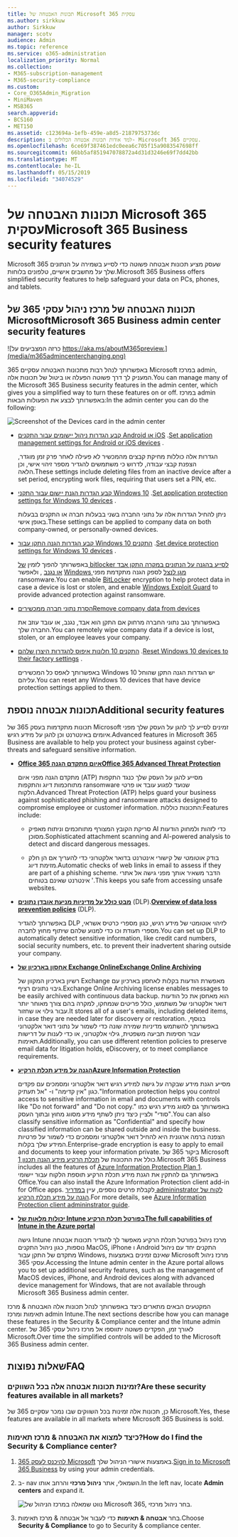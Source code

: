 ```yaml
---
title: תכונות האבטחה של Microsoft 365 עסקית
ms.author: sirkkuw
author: Sirkkuw
manager: scotv
audience: Admin
ms.topic: reference
ms.service: o365-administration
localization_priority: Normal
ms.collection:
- M365-subscription-management
- M365-security-compliance
ms.custom:
- Core_O365Admin_Migration
- MiniMaven
- MSB365
search.appverid:
- BCS160
- MET150
ms.assetid: c123694a-1efb-459e-a8d5-2187975373dc
description: למד אודות תכונות אבטחה הכלולים ב- Microsoft 365 עסקיים.
ms.openlocfilehash: 6ce69f387461edc0eea6c705f15a9083547698ff
ms.sourcegitcommit: 66bb5af851947078872a4d31d3246e69f7dd42bb
ms.translationtype: MT
ms.contentlocale: he-IL
ms.lasthandoff: 05/15/2019
ms.locfileid: "34074529"
---
```

# <a name="microsoft-365-business-security-features"></a><span data-ttu-id="7ba71-103">תכונות האבטחה של Microsoft 365 עסקית</span><span class="sxs-lookup"><span data-stu-id="7ba71-103">Microsoft 365 Business security features</span></span>

<span data-ttu-id="7ba71-104">Microsoft 365 שעסק מציע תכונות אבטחה פשוטה כדי לסייע בשמירה על הנתונים שלך על מחשבים אישיים, טלפונים בלוחות.</span><span class="sxs-lookup"><span data-stu-id="7ba71-104">Microsoft 365 Business offers simplified security features to help safeguard your data on PCs, phones, and tablets.</span></span>
    
## <a name="microsoft-365-business-admin-center-security-features"></a><span data-ttu-id="7ba71-105">תכונות האבטחה של מרכז ניהול עסקי 365 של Microsoft</span><span class="sxs-lookup"><span data-stu-id="7ba71-105">Microsoft 365 Business admin center security features</span></span>

![כרזה המצביעים על https://aka.ms/aboutM365preview.](media/m365admincenterchanging.png)

<span data-ttu-id="7ba71-107">באפשרותך לנהל רבות מתכונות האבטחה עסקיים 365 Microsoft במרכז admin, המעניק לך דרך פשוטה הפעלה או ביטול של תכונות אלה.</span><span class="sxs-lookup"><span data-stu-id="7ba71-107">You can manage many of the Microsoft 365 Business security features in the admin center, which gives you a simplified way to turn these features on or off.</span></span> <span data-ttu-id="7ba71-108">במרכז admin באפשרותך לבצע את הפעולות הבאות:</span><span class="sxs-lookup"><span data-stu-id="7ba71-108">In the admin center you can do the following:</span></span>
  
![Screenshot of the Devices card in the admin center](media/9982e784-dbf9-4a76-a159-bb3e2e5aa23f.png)
  
- <span data-ttu-id="7ba71-110">[קבע הגדרות ניהול יישומים עבור התקנים Android או iOS](app-protection-settings-for-android-and-ios.md) .</span><span class="sxs-lookup"><span data-stu-id="7ba71-110">[Set application management settings for Android or iOS devices](app-protection-settings-for-android-and-ios.md) .</span></span> 
    
    <span data-ttu-id="7ba71-111">הגדרות אלה כוללות מחיקת קבצים מהמכשיר לא פעילה לאחר פרק זמן מוגדר, הצפנת קבצי עבודה, לדרוש כי משתמשים להגדיר מספר זיהוי אישי, וכן הלאה.</span><span class="sxs-lookup"><span data-stu-id="7ba71-111">These settings include deleting files from an inactive device after a set period, encrypting work files, requiring that users set a PIN, etc.</span></span>
    
- <span data-ttu-id="7ba71-112">[קבע הגדרות הגנת יישום עבור התקני Windows 10](protection-settings-for-windows-10-devices.md) .</span><span class="sxs-lookup"><span data-stu-id="7ba71-112">[Set application protection settings for Windows 10 devices](protection-settings-for-windows-10-devices.md) .</span></span> 
    
    <span data-ttu-id="7ba71-113">ניתן להחיל הגדרות אלה על נתוני החברה בשני בבעלות חברה או התקנים בבעלות באופן אישי.</span><span class="sxs-lookup"><span data-stu-id="7ba71-113">These settings can be applied to company data on both company-owned, or personally-owned devices.</span></span>
    
- <span data-ttu-id="7ba71-114">[קבע הגדרות הגנה התקן עבור Windows 10 התקנים](protection-settings-for-windows-10-pcs.md) .</span><span class="sxs-lookup"><span data-stu-id="7ba71-114">[Set device protection settings for Windows 10 devices](protection-settings-for-windows-10-pcs.md) .</span></span> 
    
    <span data-ttu-id="7ba71-115">באפשרותך להפוך לזמין [של bitlocker לסייע בהגנה על הנתונים במקרה התקן אבד או נגנב](https://go.microsoft.com/fwlink/p/?linkid=871405) , ולאפשר [Windows מגן לנצל](https://go.microsoft.com/fwlink/p/?linkid=871404) לספק הגנה מתקדמת מפני ransomware.</span><span class="sxs-lookup"><span data-stu-id="7ba71-115">You can enable [BitLocker](https://go.microsoft.com/fwlink/p/?linkid=871405) encryption to help protect data in case a device is lost or stolen, and enable [Windows Exploit Guard](https://go.microsoft.com/fwlink/p/?linkid=871404) to provide advanced protection against ransomware.</span></span> 
    
- [<span data-ttu-id="7ba71-116">הסרת נתוני חברה ממכשירים</span><span class="sxs-lookup"><span data-stu-id="7ba71-116">Remove company data from devices</span></span>](remove-company-data.md)
    
    <span data-ttu-id="7ba71-117">באפשרותך נגב נתוני החברה מרחוק אם התקן הוא אבד, נגנב, או עובד עוזב את החברה שלך.</span><span class="sxs-lookup"><span data-stu-id="7ba71-117">You can remotely wipe company data if a device is lost, stolen, or an employee leaves your company.</span></span>
    
- <span data-ttu-id="7ba71-118">[התקנים 10 חלונות איפוס להגדרות היצרן שלהם](reset-devices-to-factory-settings.md) .</span><span class="sxs-lookup"><span data-stu-id="7ba71-118">[Reset Windows 10 devices to their factory settings](reset-devices-to-factory-settings.md) .</span></span> 
    
    <span data-ttu-id="7ba71-119">באפשרותך לאפס כל המכשירים Windows 10 יש הגדרות הגנה התקן שהוחל עליהם.</span><span class="sxs-lookup"><span data-stu-id="7ba71-119">You can reset any Windows 10 devices that have device protection settings applied to them.</span></span>
    
## <a name="additional-security-features"></a><span data-ttu-id="7ba71-120">תכונות אבטחה נוספת</span><span class="sxs-lookup"><span data-stu-id="7ba71-120">Additional security features</span></span> 

<span data-ttu-id="7ba71-121">תכונות מתקדמות בעסק 365 של Microsoft זמינים לסייע לך להגן על העסק שלך מפני איומים באינטרנט וכן להגן על מידע רגיש.</span><span class="sxs-lookup"><span data-stu-id="7ba71-121">Advanced features in Microsoft 365 Business are available to help you protect your business against cyber-threats and safeguard sensitive information.</span></span>
  
- <span data-ttu-id="7ba71-122">**[Office 365 איום מתקדם הגנה](https://support.office.com/article/e100fe7c-f2a1-4b7d-9e08-622330b83653)**</span><span class="sxs-lookup"><span data-stu-id="7ba71-122">**[Office 365 Advanced Threat Protection](https://support.office.com/article/e100fe7c-f2a1-4b7d-9e08-622330b83653)**</span></span>
    
    <span data-ttu-id="7ba71-123">מתקדם הגנה מפני איום (ATP) מסייע להגן על העסק שלך כנגד התקפות מתוחכמות דיוג והתקפות ransomware שנועד לפגוע עובד או פרטי הלקוח.</span><span class="sxs-lookup"><span data-stu-id="7ba71-123">Advanced Threat Protection (ATP) helps guard your business against sophisticated phishing and ransomware attacks designed to compromise employee or customer information.</span></span> <span data-ttu-id="7ba71-124">התכונות כוללות:</span><span class="sxs-lookup"><span data-stu-id="7ba71-124">Features include:</span></span>
    
  - <span data-ttu-id="7ba71-125">סריקת הקובץ המצורף מתוחכמים וניתוח מאפיק AI כדי לזהות ולמחוק הודעות מסוכן.</span><span class="sxs-lookup"><span data-stu-id="7ba71-125">Sophisticated attachment scanning and AI-powered analysis to detect and discard dangerous messages.</span></span>
    
  - <span data-ttu-id="7ba71-126">בודק אוטומטי של קישורי אינטרנט בדואר אלקטרוני כדי להעריך אם הן חלק מזימת דיוג.</span><span class="sxs-lookup"><span data-stu-id="7ba71-126">Automatic checks of web links in email to assess if they are part of a phishing scheme.</span></span> <span data-ttu-id="7ba71-127">הדבר משאיר אותך מפני גישה אל אתרי אינטרנט שאינם בטוחים '.</span><span class="sxs-lookup"><span data-stu-id="7ba71-127">This keeps you safe from accessing unsafe websites.</span></span>
    
- <span data-ttu-id="7ba71-128">**[מבט כולל על מדיניות מניעת אובדן נתונים](https://support.office.com/article/1966b2a7-d1e2-4d92-ab61-42efbb137f5e)** (DLP).</span><span class="sxs-lookup"><span data-stu-id="7ba71-128">**[Overview of data loss prevention policies](https://support.office.com/article/1966b2a7-d1e2-4d92-ab61-42efbb137f5e)** (DLP).</span></span> 
    
    <span data-ttu-id="7ba71-129">באפשרותך להגדיר DLP לזיהוי אוטומטי של מידע רגיש, כגון מספרי כרטיס אשראי, מספרי תעודת וכו כדי למנוע שלהם שיתוף מחוץ לחברה.</span><span class="sxs-lookup"><span data-stu-id="7ba71-129">You can set up DLP to automatically detect sensitive information, like credit card numbers, social security numbers, etc. to prevent their inadvertent sharing outside your company.</span></span>
    
- <span data-ttu-id="7ba71-130">**[אחסון בארכיון של Exchange Online](https://products.office.com/exchange/microsoft-exchange-online-archiving-email)**</span><span class="sxs-lookup"><span data-stu-id="7ba71-130">**[Exchange Online Archiving](https://products.office.com/exchange/microsoft-exchange-online-archiving-email)**</span></span>
    
    <span data-ttu-id="7ba71-131">רשיון בארכיון המקוון של Exchange מאפשרת הודעות בקלות לאחסון בארכיון עם גיבוי נתונים רציף.</span><span class="sxs-lookup"><span data-stu-id="7ba71-131">Exchange Online Archiving license enables messages to be easily archived with continuous data backup.</span></span> <span data-ttu-id="7ba71-132">הוא מאחסן את כל הודעות דואר אלקטרוני של משתמש, כולל פריטים שנמחקו, למקרה בהם צורך מאוחר יותר עבור גילוי או שחזור.</span><span class="sxs-lookup"><span data-stu-id="7ba71-132">It stores all of a user's emails, including deleted items, in case they are needed later for discovery or restoration.</span></span> <span data-ttu-id="7ba71-133">בנוסף, באפשרותך להשתמש מדיניות שמירה שונה כדי לשמור על נתוני דואר אלקטרוני עבור חסימות תביעה משפטית, גילוי אלקטרוני, או כדי לענות על דרישות תאימות.</span><span class="sxs-lookup"><span data-stu-id="7ba71-133">Additionally, you can use different retention policies to preserve email data for litigation holds, eDiscovery, or to meet compliance requirements.</span></span>
    
- <span data-ttu-id="7ba71-134">**[הגנה על מידע תכלת הרקיע](https://go.microsoft.com/fwlink/p/?linkid=871406)**</span><span class="sxs-lookup"><span data-stu-id="7ba71-134">**[Azure Information Protection](https://go.microsoft.com/fwlink/p/?linkid=871406)**</span></span>
    
    <span data-ttu-id="7ba71-135">מסייע הגנת מידע שבקרה על גישה למידע רגיש דואר אלקטרוני ומסמכים עם פקדים כגון "אין קדימה" ו- "אל תעתיק."</span><span class="sxs-lookup"><span data-stu-id="7ba71-135">Information protection helps you control access to sensitive information in email and documents with controls like "Do not forward" and "Do not copy."</span></span> <span data-ttu-id="7ba71-136">באפשרותך גם לסווג מידע רגיש כמו "סודי" ולציין כיצד ניתן לשתף מידע מסווג מחוץ ובתוך העסק.</span><span class="sxs-lookup"><span data-stu-id="7ba71-136">You can also classify sensitive information as "Confidential" and specify how classified information can be shared outside and inside the business.</span></span> <span data-ttu-id="7ba71-137">הצפנה ברמה ארגונית היא להחיל דואר אלקטרוני ומסמכים כדי לשמור על פרטיות המידע שלך בקלות.</span><span class="sxs-lookup"><span data-stu-id="7ba71-137">Enterprise-grade encryption is easy to apply to email and documents to keep your information private.</span></span> <span data-ttu-id="7ba71-138">ביקור 365 של Microsoft כולל את התכונות של [תכלת הרקיע מידע הגנה תכנון 1](https://go.microsoft.com/fwlink/p/?linkid=871407).</span><span class="sxs-lookup"><span data-stu-id="7ba71-138">Microsoft 365 Business includes all the features of [Azure Information Protection Plan 1](https://go.microsoft.com/fwlink/p/?linkid=871407).</span></span> <span data-ttu-id="7ba71-139">באפשרותך גם להתקין את הגנת מידע תכלת הרקיע תוספת הלקוח עבור יישומי Office.</span><span class="sxs-lookup"><span data-stu-id="7ba71-139">You can also install the Azure Information Protection client add-in for Office apps.</span></span> <span data-ttu-id="7ba71-140">לקבלת פרטים נוספים, עיין [במדריך admininstrator לקוח של הגנה על מידע תכלת הרקיע](https://docs.microsoft.com/azure/information-protection/rms-client/client-admin-guide).</span><span class="sxs-lookup"><span data-stu-id="7ba71-140">For more details, see [Azure Information Protection client admininstrator guide](https://docs.microsoft.com/azure/information-protection/rms-client/client-admin-guide).</span></span>
    
- <span data-ttu-id="7ba71-141">**[יכולות מלאות של Intune בפורטל תכלת הרקיע](https://go.microsoft.com/fwlink/p/?linkid=871403)**</span><span class="sxs-lookup"><span data-stu-id="7ba71-141">**[The full capabilities of Intune in the Azure portal](https://go.microsoft.com/fwlink/p/?linkid=871403)**</span></span>
    
    <span data-ttu-id="7ba71-142">גישה Intune מרכז ניהול בפורטל תכלת הרקיע מאפשר לך להגדיר תכונות אבטחה נוספות, כגון ניהול התקנים MacOS, iPhone ו Android התקנים יחד עם ניהול מתקדם של התקן עבור Windows, שאינם זמינים באמצעות Microsoft מרכז ניהול עסקי 365.</span><span class="sxs-lookup"><span data-stu-id="7ba71-142">Accessing the Intune admin center in the Azure portal allows you to set up additional security features, such as the management of MacOS devices, iPhone, and Android devices along with advanced device management for Windows, that are not available through Microsoft 365 Business admin center.</span></span>
    
<span data-ttu-id="7ba71-143">המקטעים הבאים מתארים כיצד באפשרותך לנהל תכונות אלה האבטחה &amp; מרכז תאימות ומרכז admin Intune.</span><span class="sxs-lookup"><span data-stu-id="7ba71-143">The next sections describe how you can manage these features in the Security &amp; Compliance center and the Intune admin center.</span></span> <span data-ttu-id="7ba71-144">לאורך זמן, הפקדים פשוטה יתווספו אל מרכז ניהול עסקי 365 של Microsoft.</span><span class="sxs-lookup"><span data-stu-id="7ba71-144">Over time the simplified controls will be added to the Microsoft 365 Business admin center.</span></span>
  
    
## <a name="faq"></a><span data-ttu-id="7ba71-145">שאלות נפוצות</span><span class="sxs-lookup"><span data-stu-id="7ba71-145">FAQ</span></span>

 ### <a name="are-these-security-features-available-in-all-markets"></a><span data-ttu-id="7ba71-146">זמינות תכונות אבטחה אלה בכל השווקים?</span><span class="sxs-lookup"><span data-stu-id="7ba71-146">Are these security features available in all markets?</span></span>
  
<span data-ttu-id="7ba71-147">כן, תכונות אלה זמינות בכל השווקים שבו נמכר עסקיים 365 של Microsoft.</span><span class="sxs-lookup"><span data-stu-id="7ba71-147">Yes, these features are available in all markets where Microsoft 365 Business is sold.</span></span>
  
### <a name="how-do-i-find-the-security-amp-compliance-center"></a><span data-ttu-id="7ba71-148">כיצד למצוא את האבטחה &amp; מרכז תאימות?</span><span class="sxs-lookup"><span data-stu-id="7ba71-148">How do I find the Security &amp; Compliance center?</span></span>
  
1. <span data-ttu-id="7ba71-149">[להיכנס לעסק 365 Microsoft](https://portal.microsoft.com/) באמצעות אישורי הניהול שלך.</span><span class="sxs-lookup"><span data-stu-id="7ba71-149">[Sign in to Microsoft 365 Business](https://portal.microsoft.com/) by using your admin credentials.</span></span> 
    
2. <span data-ttu-id="7ba71-150">ב- nav השמאלי, אתר **ניהול מרכזי** והרחב אותו.</span><span class="sxs-lookup"><span data-stu-id="7ba71-150">In the left nav, locate **Admin centers** and expand it.</span></span> 
    
    ![נווט שמאלה במרכז הניהול של Microsoft 365, בחר ניהול מרכזי.](media/fa4484f8-c637-45fd-a7bd-bdb3abfd6c03.png)
  
3. <span data-ttu-id="7ba71-152">בחר **אבטחה &amp; תאימות** כדי לעבור אל אבטחה &amp; מרכז תאימות.</span><span class="sxs-lookup"><span data-stu-id="7ba71-152">Choose **Security &amp; Compliance** to go to Security &amp; compliance center.</span></span>